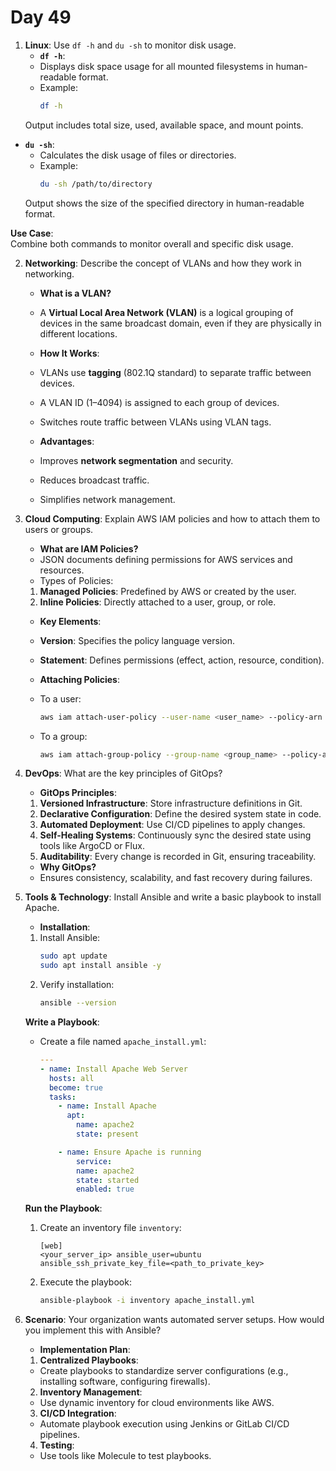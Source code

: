 # Day 49

1. **Linux**: Use `df -h` and `du -sh` to monitor disk usage.
   - **`df -h`**:
    - Displays disk space usage for all mounted filesystems in human-readable format.
    - Example:
      ```bash
      df -h
      ```
    Output includes total size, used, available space, and mount points.

  - **`du -sh`**:
    - Calculates the disk usage of files or directories.
    - Example:
      ```bash
      du -sh /path/to/directory
      ```
    Output shows the size of the specified directory in human-readable format.

  **Use Case**:  
  Combine both commands to monitor overall and specific disk usage.


2. **Networking**: Describe the concept of VLANs and how they work in networking.
   - **What is a VLAN?**
    - A **Virtual Local Area Network (VLAN)** is a logical grouping of devices in the same broadcast domain, even if they are physically in different locations.

   - **How It Works**:
    - VLANs use **tagging** (802.1Q standard) to separate traffic between devices.
    - A VLAN ID (1–4094) is assigned to each group of devices.
    - Switches route traffic between VLANs using VLAN tags.

   - **Advantages**:
    - Improves **network segmentation** and security.
    - Reduces broadcast traffic.
    - Simplifies network management.


3. **Cloud Computing**: Explain AWS IAM policies and how to attach them to users or groups.
   - **What are IAM Policies?**
    - JSON documents defining permissions for AWS services and resources.
    - Types of Policies:
    1. **Managed Policies**: Predefined by AWS or created by the user.
    2. **Inline Policies**: Directly attached to a user, group, or role.

   - **Key Elements**:
    - **Version**: Specifies the policy language version.
    - **Statement**: Defines permissions (effect, action, resource, condition).

   - **Attaching Policies**:
    - To a user:
      ```bash
      aws iam attach-user-policy --user-name <user_name> --policy-arn <policy_arn>
      ```
    - To a group:
      ```bash
      aws iam attach-group-policy --group-name <group_name> --policy-arn <policy_arn>
      ```


4. **DevOps**: What are the key principles of GitOps?
   - **GitOps Principles**:
    1. **Versioned Infrastructure**: Store infrastructure definitions in Git.
    2. **Declarative Configuration**: Define the desired system state in code.
    3. **Automated Deployment**: Use CI/CD pipelines to apply changes.
    4. **Self-Healing Systems**: Continuously sync the desired state using tools like ArgoCD or Flux.
    5. **Auditability**: Every change is recorded in Git, ensuring traceability.

   - **Why GitOps?**
    - Ensures consistency, scalability, and fast recovery during failures.


5. **Tools & Technology**: Install Ansible and write a basic playbook to install Apache.
   * **Installation**:
   1. Install Ansible:
      ```bash
      sudo apt update
      sudo apt install ansible -y
      ```
   2. Verify installation:
      ```bash
      ansible --version
      ```

   **Write a Playbook**:
   - Create a file named `apache_install.yml`:
     ```yaml
     ---
     - name: Install Apache Web Server
       hosts: all
       become: true
       tasks:
         - name: Install Apache
           apt:
             name: apache2
             state: present

         - name: Ensure Apache is running
             service:
             name: apache2
             state: started
             enabled: true
     ```

   **Run the Playbook**:
   1. Create an inventory file `inventory`:
      ```
      [web]
      <your_server_ip> ansible_user=ubuntu ansible_ssh_private_key_file=<path_to_private_key>
      ```

   2. Execute the playbook:
      ```bash
      ansible-playbook -i inventory apache_install.yml
      ```


6. **Scenario**: Your organization wants automated server setups. How would you implement this with Ansible?
   - **Implementation Plan**:
   1. **Centralized Playbooks**:
    - Create playbooks to standardize server configurations (e.g., installing software, configuring firewalls).
   2. **Inventory Management**:
    - Use dynamic inventory for cloud environments like AWS.
   3. **CI/CD Integration**:
    - Automate playbook execution using Jenkins or GitLab CI/CD pipelines.
   4. **Testing**:
    - Use tools like Molecule to test playbooks.



